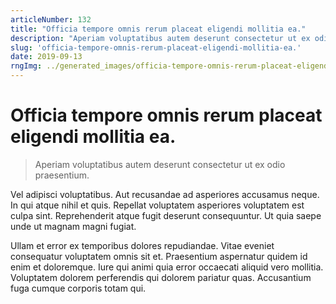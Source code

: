 ```yaml
---
articleNumber: 132
title: "Officia tempore omnis rerum placeat eligendi mollitia ea."
description: "Aperiam voluptatibus autem deserunt consectetur ut ex odio praesentium."
slug: 'officia-tempore-omnis-rerum-placeat-eligendi-mollitia-ea.'
date: 2019-09-13
rngImg: ../generated_images/officia-tempore-omnis-rerum-placeat-eligendi-mollitia-ea..jpg
---
```


# Officia tempore omnis rerum placeat eligendi mollitia ea.

> Aperiam voluptatibus autem deserunt consectetur ut ex odio praesentium.

Vel adipisci voluptatibus. Aut recusandae ad asperiores accusamus neque. In qui atque nihil et quis. Repellat voluptatem asperiores voluptatem est culpa sint. Reprehenderit atque fugit deserunt consequuntur. Ut quia saepe unde ut magnam magni fugiat.
 Ullam et error ex temporibus dolores repudiandae. Vitae eveniet consequatur voluptatem omnis sit et. Praesentium aspernatur quidem id enim et doloremque. Iure qui animi quia error occaecati aliquid vero mollitia. Voluptatem dolorem perferendis qui dolorem pariatur quas. Accusantium fuga cumque corporis totam qui.
